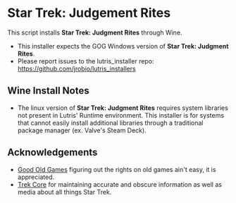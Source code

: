 # Star Trek: Judgement Rites

This script installs **Star Trek: Judgment Rites** through Wine.

- This installer expects the GOG Windows version of 
**Star Trek: Judgment Rites**.
- Please report issues to the lutris_installer repo: 
https://github.com/jrobio/lutris_installers

## Wine Install Notes

- The linux version of **Star Trek: Judgment Rites** requires system libraries 
not present in Lutris' Runtime environment. This installer is for systems that 
cannot easily install additional libraries through a traditional package 
manager (ex. Valve's Steam Deck).

## Acknowledgements

- [Good Old Games](https://www.gog.com/en/game/star_trek_judgment_rites) 
figuring out the rights on old games ain't easy, it is appreciated.
- [Trek Core](https://gaming.trekcore.com/judgmentrites/) for maintaining 
accurate and obscure information as well as media about all things Star Trek.
